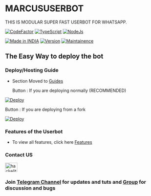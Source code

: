 # MARCUSUSERBOT

THIS IS MODULAR SUPER FAST USERBOT FOR WHATSAPP.

[![CodeFactor](https://www.codefactor.io/repository/github/hackelite01/Marco-WA/badge)](https://www.codefactor.io/repository/github/hackelite01/Marco-WA) [![TypeScript](https://img.shields.io/badge/TypeScript-007ACC?style=for-the-badge&logo=typescript&logoColor=white)](https://www.typescriptlang.org/) [![NodeJs](https://img.shields.io/badge/Node.js-43853D?style=for-the-badge&logo=node.js&logoColor=white)](https://nodejs.org/en/)

<a href="https://github.com/hackelite01"><img title="Made in INDIA" src="https://im.shield.io/badge/MADE%20IN-INDIA-SCRIPT?colorA=%23ff81000&colorB=?23017e40%colorC=%23ff0000&style=for-the-badge"/></a>
<a href="https://github.com/hackelite01"><img title="Version" src="https://im.shield.io/badge/Version-1"/></a>
<a href="https://github.com/hackelite01"><img title="Maintainence" src="https://im.shield.io/badge/Maintained%3F-Yes-green.svg"/></a>

## The Easy Way to deploy the bot

### Deploy/Hosting Guide

-   Section Moved to
    [Guides](https://github.com/hackelite01/Marco-WA/tree/main/Guides)

    Button : If you are deploying normally (RECOMMENDED)

[![Deploy](https://www.herokucdn.com/deploy/button.png)](https://heroku.com/deploy?template=https://github.com/hackelite01/Marco-WA)

Button : If you are deploying from a fork

[![Deploy](https://www.herokucdn.com/deploy/button.png)](https://heroku.com/deploy)

### Features of the Userbot

-   To view all features, click
    here [Features](https://github.com/hackelite01/Marco-WA/Guides/Features.md)


### Contact US
  
<a href="https://instagram.com/hackelite01" target="blank"><img align="center" src="https://raw.githubusercontent.com/rahuldkjain/github-profile-readme-generator/master/src/images/icons/Social/instagram.svg" alt="hackelite01" height="30" width="40" /></a>


### Join [Telegram Channel](https://t.me/hackelite01) for updates and tuts and [Group](https://t.me/hackelite02) for discussion and bugs

